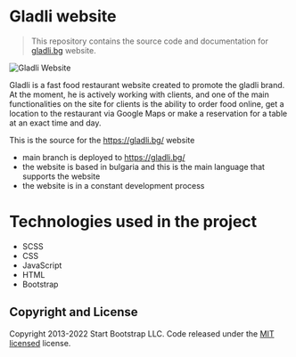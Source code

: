 # Gladli website 

> This repository contains the source code and documentation for [gladli.bg](https://gladli.bg/) website.

![Gladli Website](https://user-images.githubusercontent.com/68993494/197030558-db9b684f-19cd-4c53-bf64-2ed0f59e33da.jpg)

Gladli is a fast food restaurant website created to promote the gladli brand. At the moment, he is actively working with clients, and one of the main functionalities on the site for clients is the ability to order food online, get a location to the restaurant via Google Maps or make a reservation for a table at an exact time and day.

This is the source for the https://gladli.bg/ website

- main branch is deployed to https://gladli.bg/
- the website is based in bulgaria and this is the main language that supports the website
- the website is in a constant development process 

# Technologies used in the project

- SCSS
- CSS
- JavaScript
- HTML
- Bootstrap

## Copyright and License

Copyright 2013-2022 Start Bootstrap LLC. Code released under the [MIT licensed](http://opensource.org/licenses/MIT) license.
